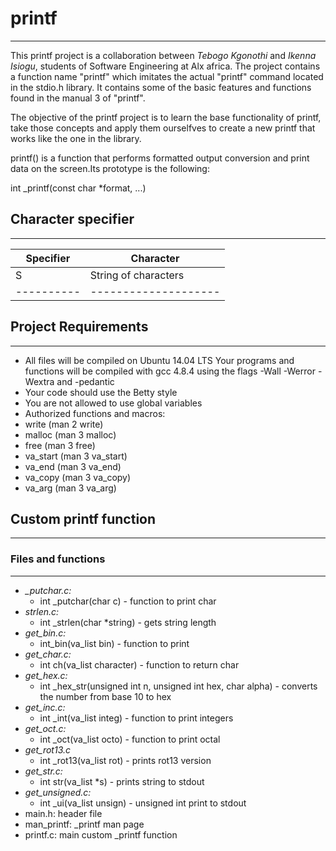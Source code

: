 # printf
-------------------------------------------------------------------------------
This printf project is a collaboration between *Tebogo Kgonothi* and *Ikenna Isiogu*, students of Software Engineering at Alx africa. The project contains a function name "printf" which imitates the actual "printf" command located in the stdio.h library. It contains some of the basic features and functions found in the manual 3 of "printf".

The objective of the printf project is to learn the base functionality of printf, take those concepts and apply them ourselfves to create a new printf that works like the one in the library.

printf() is a function that performs formatted output conversion and print data on the screen.Its prototype is the following:

int _printf(const char *format, ...)

## Character specifier
---

| Specifier |    Character  |
| ----------| --------------|
|S          | String of characters|
| ----------| --------------------|

## Project Requirements
------------------------------------------------------------------------------
- All files will be compiled on Ubuntu 14.04 LTS
Your programs and functions will be compiled with gcc 4.8.4 using the flags -Wall -Werror -Wextra and -pedantic
- Your code should use the Betty style
- You are not allowed to use global variables
- Authorized functions and macros:
- write (man 2 write)
- malloc (man 3 malloc)
- free (man 3 free)
- va_start (man 3 va_start)
- va_end (man 3 va_end)
- va_copy (man 3 va_copy)
- va_arg (man 3 va_arg)

## Custom printf function
------------------------------------------------------------------------------
### Files and functions
------------------------------------------------------------------------------

- *_putchar.c:*
	- int _putchar(char c) - function to print char
- *strlen.c:*
	- int _strlen(char *string) - gets string length
- *get_bin.c:*
	- int_bin(va_list bin) - function to print
- *get_char.c:*
	- int ch(va_list character) -  function to return char
- *get_hex.c:*
	- int _hex_str(unsigned int n, unsigned int hex, char alpha) - converts the number from base 10 to hex 
- *get_inc.c:*
	- int _int(va_list integ) - function to print integers
- *get_oct.c:*
	- int _oct(va_list octo) - function to print octal
- *get_rot13.c*
	- int _rot13(va_list rot) - prints rot13 version
- *get_str.c:*
	- int str(va_list *s) - prints string to stdout
- *get_unsigned.c:*
	- int _ui(va_list unsign) - unsigned int print to stdout
- main.h: header file
- man_printf: _printf man page
- printf.c: main custom _printf function 
	
   

   
